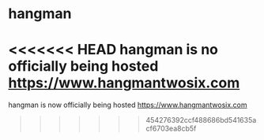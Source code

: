 # hangman
<<<<<<< HEAD
hangman is no officially being hosted https://www.hangmantwosix.com
=======
hangman is now officially being hosted https://www.hangmantwosix.com
>>>>>>> 454276392ccf488686bd541635acf6703ea8cb5f
